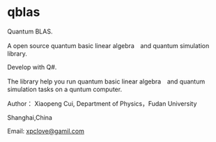 # qblas
Quantum BLAS.

A open source quantum basic linear algebra　and quantum simulation library.

Develop with Q#.

The library help you run quantum basic linear algebra　and quantum simulation tasks on a quntum computer.

Author：
Xiaopeng Cui, Department of Physics，Fudan University

Shanghai,China

Email: xpclove@gamil.com


